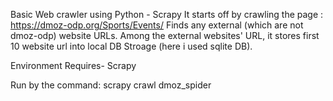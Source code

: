 
Basic Web crawler using Python - Scrapy 
It starts off by crawling the page : https://dmoz-odp.org/Sports/Events/
Finds any external (which are not dmoz-odp) website URLs.
Among the external websites' URL, it stores first 10 website url into local DB Stroage (here i used sqlite DB).



Environment Requires-
Scrapy


Run by the command:
scrapy crawl dmoz_spider
